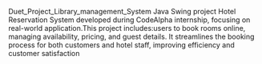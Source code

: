 Duet_Project_Library_management_System
Java Swing project Hotel Reservation System developed during CodeAlpha internship, focusing on real-world application.This project includes:users to book rooms online, managing availability, pricing, and guest details. It streamlines the booking process for both customers and hotel staff, improving efficiency and customer satisfaction
